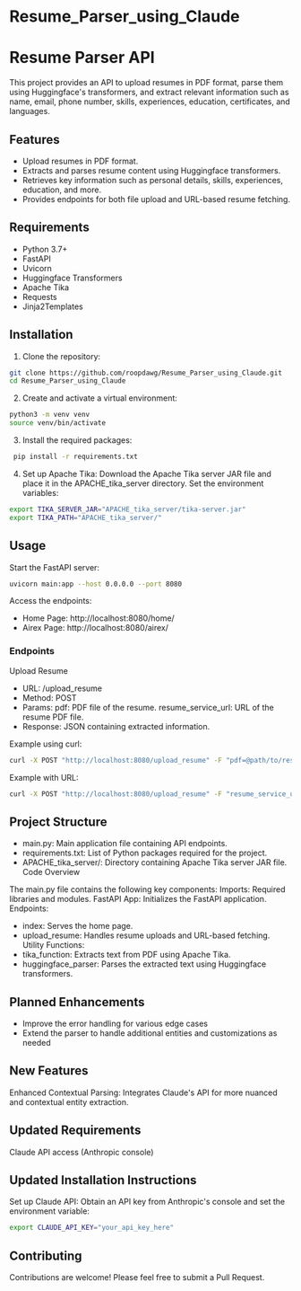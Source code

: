 # Resume_Parser_using_Claude


# Resume Parser API

This project provides an API to upload resumes in PDF format, parse them using Huggingface's transformers, and extract relevant information such as name, email, phone number, skills, experiences, education, certificates, and languages.

## Features

- Upload resumes in PDF format.
- Extracts and parses resume content using Huggingface transformers.
- Retrieves key information such as personal details, skills, experiences, education, and more.
- Provides endpoints for both file upload and URL-based resume fetching.

## Requirements

- Python 3.7+
- FastAPI
- Uvicorn
- Huggingface Transformers
- Apache Tika
- Requests
- Jinja2Templates

## Installation

1. Clone the repository:

```bash
git clone https://github.com/roopdawg/Resume_Parser_using_Claude.git
cd Resume_Parser_using_Claude

```
2. Create and activate a virtual environment:

```bash
python3 -m venv venv
source venv/bin/activate
```

3. Install the required packages:
```bash
 pip install -r requirements.txt
```


4. Set up Apache Tika:
Download the Apache Tika server JAR file and place it in the APACHE_tika_server directory. Set the environment variables:
```bash
export TIKA_SERVER_JAR="APACHE_tika_server/tika-server.jar"
export TIKA_PATH="APACHE_tika_server/"
```


## Usage

Start the FastAPI server:
```bash
uvicorn main:app --host 0.0.0.0 --port 8080
```

Access the endpoints:
- Home Page: http://localhost:8080/home/
- Airex Page: http://localhost:8080/airex/

### Endpoints

Upload Resume
- URL: /upload_resume
- Method: POST
- Params:
  pdf: PDF file of the resume.
  resume_service_url: URL of the resume PDF file.
- Response: JSON containing extracted information.

Example using curl:
```bash
curl -X POST "http://localhost:8080/upload_resume" -F "pdf=@path/to/resume.pdf"
```

Example with URL:

```bash
curl -X POST "http://localhost:8080/upload_resume" -F "resume_service_url=http://example.com/resume.pdf"
```

## Project Structure
- main.py: Main application file containing API endpoints.
- requirements.txt: List of Python packages required for the project.
- APACHE_tika_server/: Directory containing Apache Tika server JAR file.
Code Overview

The main.py file contains the following key components:
Imports: Required libraries and modules.
FastAPI App: Initializes the FastAPI application.
Endpoints:
- index: Serves the home page.
- upload_resume: Handles resume uploads and URL-based fetching.
Utility Functions:
- tika_function: Extracts text from PDF using Apache Tika.
- huggingface_parser: Parses the extracted text using Huggingface transformers.

## Planned Enhancements
- Improve the error handling for various edge cases
- Extend the parser to handle additional entities and customizations as needed

## New Features
Enhanced Contextual Parsing: Integrates Claude's API for more nuanced and contextual entity extraction.

## Updated Requirements
Claude API access (Anthropic console)

## Updated Installation Instructions
Set up Claude API: Obtain an API key from Anthropic's console and set the environment variable:
```bash
export CLAUDE_API_KEY="your_api_key_here"
```


## Contributing
Contributions are welcome! Please feel free to submit a Pull Request.




